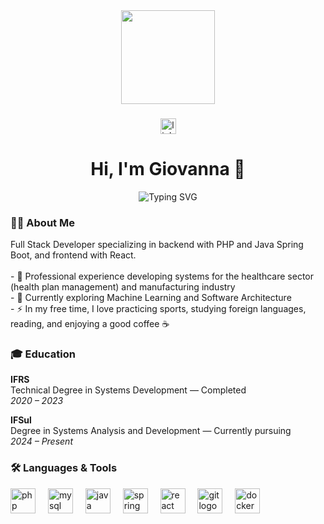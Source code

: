 <div align="center">
  <img height="150" src="https://media.giphy.com/media/v1.Y2lkPWVjZjA1ZTQ3MmY3NWlqaXNoN2RldzI5cnphcWsyMGo5am5wMDY5ZGc5Z202MWg2eSZlcD12MV9naWZzX3NlYXJjaCZjdD1n/Npdl9kOaKFJHuRCBGx/giphy.gif"  />
</div>

###

<div align="center">
  <img src="https://img.shields.io/static/v1?message=LinkedIn&logo=linkedin&label=&color=0077B5&logoColor=white&labelColor=&style=for-the-badge" height="25" alt="linkedin logo"  />
 </div>

###

<h1 align="center">Hi, I'm Giovanna 👋</h1>

<div align="center">
  
![Typing SVG](https://readme-typing-svg.demolab.com?font=Fira+Code&size=22&duration=4000&pause=1000&color=6DB33F&background=0F0F0F00&center=true&vCenter=true&width=600&height=60&lines=Turning+ideas+into+robust+software;Delivering+high-quality+systems+every+day+🚀)

</div>

###

<h3 align="left">👩‍💻 About Me</h3>

<p align="left">
Full Stack Developer specializing in backend with PHP and Java Spring Boot, and frontend with React.<br><br>
- 💼 Professional experience developing systems for the healthcare sector (health plan management) and manufacturing industry<br>
- 🌱 Currently exploring Machine Learning and Software Architecture<br>
- ⚡ In my free time, I love practicing sports, studying foreign languages, reading, and enjoying a good coffee ☕
</p>

###

<h3 align="left">🎓 Education</h3>

<p align="left">
  <strong>IFRS</strong><br />
  Technical Degree in Systems Development — Completed<br />
  <em>2020 – 2023</em>
</p>

<p align="left">
  <strong>IFSul</strong><br />
  Degree in Systems Analysis and Development — Currently pursuing<br />
  <em>2024 – Present</em>
</p>

###

<h3 align="left">🛠 Languages & Tools</h3>

<div align="left">
  <img src="https://cdn.jsdelivr.net/gh/devicons/devicon/icons/php/php-original.svg" height="40" alt="php logo" />
  <img width="12" />
  <img src="https://cdn.jsdelivr.net/gh/devicons/devicon/icons/mysql/mysql-original.svg" height="40" alt="mysql logo" />
  <img width="12" />
  <img src="https://cdn.jsdelivr.net/gh/devicons/devicon/icons/java/java-original.svg" height="40" alt="java logo" />
  <img width="12" />
  <img src="https://cdn.jsdelivr.net/gh/devicons/devicon/icons/spring/spring-original.svg" height="40" alt="spring boot logo" />
  <img width="12" />
  <img src="https://cdn.jsdelivr.net/gh/devicons/devicon/icons/react/react-original.svg" height="40" alt="react logo" />
  <img width="12" />
  <img src="https://cdn.jsdelivr.net/gh/devicons/devicon/icons/git/git-original.svg" height="40" alt="git logo" />
  <img width="12" />
  <img src="https://cdn.jsdelivr.net/gh/devicons/devicon/icons/docker/docker-plain-wordmark.svg" height="40" alt="docker logo" />
</div>
